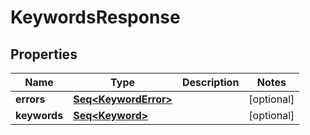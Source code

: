 

# KeywordsResponse


## Properties

Name | Type | Description | Notes
------------ | ------------- | ------------- | -------------
**errors** | [**Seq&lt;KeywordError&gt;**](KeywordError.md) |  |  [optional]
**keywords** | [**Seq&lt;Keyword&gt;**](Keyword.md) |  |  [optional]



